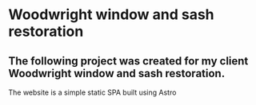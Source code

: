 # Woodwright window and sash restoration

## The following project was created for my client Woodwright window and sash restoration.

The website is a simple static SPA built using Astro
